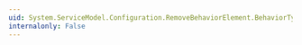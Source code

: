 ```yaml
---
uid: System.ServiceModel.Configuration.RemoveBehaviorElement.BehaviorType
internalonly: False
---
```

